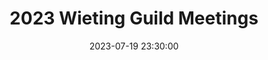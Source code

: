 ---
date: 2023-07-19 23:30:00
dates: 6:30 pm on the 3rd Wednesday of every month from Jan 2023 thru Dec 2023
draft: false
durationMinutes: 60
title: 2023 Wieting Guild Meetings
---